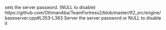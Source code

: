 <function name="SetPassword" parent="IServer" type="classfunc">
	<description>sets the server password. (NULL to disable)</description>
	<source>https://github.com/OthmanAba/TeamFortress2/blob/master/tf2_src/engine/baseserver.cpp#L353-L363</source>
	<realm>Server</realm>
	<args>
		<arg name="password" type="const char*">the server password or NULL to disable it</arg>
	</args>
</function>